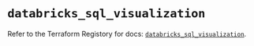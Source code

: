 # `databricks_sql_visualization`

Refer to the Terraform Registory for docs: [`databricks_sql_visualization`](https://registry.terraform.io/providers/databricks/databricks/1.24.1/docs/resources/sql_visualization).
